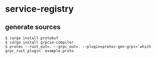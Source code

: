 # service-registry

generate sources
----------------

```
$ cargo install protobuf
$ cargo install grpcio-compiler
$ protoc --rust_out=. --grpc_out=. --plugin=protoc-gen-grpc=`which grpc_rust_plugin` example.proto
```

